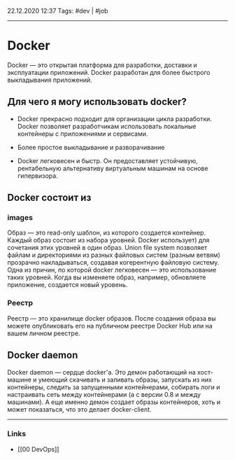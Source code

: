 22.12.2020  12:37
Tags: #dev | #job 
____

# Docker
Docker — это открытая платформа для разработки, доставки и эксплуатации приложений. Docker разработан для более быстрого выкладывания  приложений.

## Для чего я могу использовать docker?

- Docker прекрасно подходит для организации цикла разработки. Docker позволяет разработчикам использовать локальные контейнеры с приложениями и сервисами.

- Более простое выкладывание и разворачивание
- Docker легковесен и быстр. Он предоставляет устойчивую, рентабельную альтернативу виртуальным машинам на основе гипервизора.

## Docker состоит из 

### images

Образ — это read-only шаблон, из которого создается контейнер. Каждый образ состоит из набора уровней. Docker использует) для сочетания этих уровней в один образ. Union file system позволяет файлам и директориями из разных файловых систем (разным ветвям) прозрачно накладываться, создавая когерентную файловую систему. Одна из причин, по которой docker легковесен — это использование таких уровней. Когда вы изменяете образ, например, обновляете приложение, создается новый уровень.

### Реестр
Реестр — это хранилище docker образов. После создания образа вы можете опубликовать его на публичном реестре Docker Hub или на вашем личном реестре.

## Docker daemon

Docker daemon — сердце docker'а. Это демон работающий на хост-машине и умеющий скачивать и заливать образы, запускать из них контейнеры, следить за запущенными контейнерами, собирать логи и настраивать сеть между контейнерами (а с версии 0.8 и между машинами). А еще именно демон создает образы контейнеров, хоть и может показаться, что это делает docker-client.
____ 
### Links

- [[00 DevOps]]
